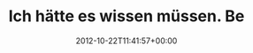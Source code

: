 ---
retweeted: false
source: <a href="http://twitter.com/download/android" rel="nofollow">Twitter for Android</a>
entities:
  hashtags: []
  symbols: []
  user_mentions:
  - name: Christian Sarazin
    screen_name: offlinehoster
    indices:
    - '34'
    - '48'
    id_str: '18813940'
    id: '18813940'
  urls: []
display_text_range:
- '0'
- '107'
favorite_count: '0'
id_str: '260345241511555073'
truncated: false
retweet_count: '0'
id: '260345241511555073'
created_at: Mon Oct 22 11:41:57 +0000 2012
favorited: false
full_text: "Ich hätte es wissen müssen. \nBeim [@offlinehoster](https://twitter.com/offlinehoster)
  über zu schmalen Uplink beschwert - zack -  alles offline."
lang: de
tags:
- pesos:twitter
date: '2012-10-22T11:41:57+00:00'
src: https://twitter.com/bascht/status/260345241511555073
original_url: https://twitter.com/bascht/status/260345241511555073
type: twitter_tweet
text: "Ich hätte es wissen müssen. \nBeim [@offlinehoster](https://twitter.com/offlinehoster)
  über zu schmalen Uplink beschwert - zack -  alles offline."
title: "Ich hätte es wissen müssen. \nBe"

---